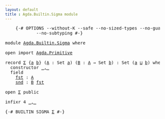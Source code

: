 ```yaml
---
layout: default
title : Agda.Builtin.Sigma module
---
```


<pre class="Agda">
    <a id="1" class="Symbol">{-#</a> <a id="5" class="Keyword">OPTIONS</a> <a id="13" class="Pragma">--without-K</a> <a id="25" class="Pragma">--safe</a> <a id="32" class="Pragma">--no-sized-types</a> <a id="49" class="Pragma">--no-guardedness</a>
            <a id="78" class="Pragma">--no-subtyping</a> <a id="93" class="Symbol">#-}</a>

<a id="98" class="Keyword">module</a> <a id="105" href="Agda.Builtin.Sigma.html" class="Module">Agda.Builtin.Sigma</a> <a id="124" class="Keyword">where</a>

<a id="131" class="Keyword">open</a> <a id="136" class="Keyword">import</a> <a id="143" href="Agda.Primitive.html" class="Module">Agda.Primitive</a>

<a id="159" class="Keyword">record</a> <a id="Σ"></a><a id="166" href="Agda.Builtin.Sigma.html#166" class="Record">Σ</a> <a id="168" class="Symbol">{</a><a id="169" href="Agda.Builtin.Sigma.html#169" class="Bound">a</a> <a id="171" href="Agda.Builtin.Sigma.html#171" class="Bound">b</a><a id="172" class="Symbol">}</a> <a id="174" class="Symbol">(</a><a id="175" href="Agda.Builtin.Sigma.html#175" class="Bound">A</a> <a id="177" class="Symbol">:</a> <a id="179" class="PrimitiveType">Set</a> <a id="183" href="Agda.Builtin.Sigma.html#169" class="Bound">a</a><a id="184" class="Symbol">)</a> <a id="186" class="Symbol">(</a><a id="187" href="Agda.Builtin.Sigma.html#187" class="Bound">B</a> <a id="189" class="Symbol">:</a> <a id="191" href="Agda.Builtin.Sigma.html#175" class="Bound">A</a> <a id="193" class="Symbol">→</a> <a id="195" class="PrimitiveType">Set</a> <a id="199" href="Agda.Builtin.Sigma.html#171" class="Bound">b</a><a id="200" class="Symbol">)</a> <a id="202" class="Symbol">:</a> <a id="204" class="PrimitiveType">Set</a> <a id="208" class="Symbol">(</a><a id="209" href="Agda.Builtin.Sigma.html#169" class="Bound">a</a> <a id="211" href="Agda.Primitive.html#636" class="Primitive Operator">⊔</a> <a id="213" href="Agda.Builtin.Sigma.html#171" class="Bound">b</a><a id="214" class="Symbol">)</a> <a id="216" class="Keyword">where</a>
  <a id="224" class="Keyword">constructor</a> <a id="_,_"></a><a id="236" href="Agda.Builtin.Sigma.html#236" class="InductiveConstructor Operator">_,_</a>
  <a id="242" class="Keyword">field</a>
    <a id="Σ.fst"></a><a id="252" href="Agda.Builtin.Sigma.html#252" class="Field">fst</a> <a id="256" class="Symbol">:</a> <a id="258" href="Agda.Builtin.Sigma.html#175" class="Bound">A</a>
    <a id="Σ.snd"></a><a id="264" href="Agda.Builtin.Sigma.html#264" class="Field">snd</a> <a id="268" class="Symbol">:</a> <a id="270" href="Agda.Builtin.Sigma.html#187" class="Bound">B</a> <a id="272" href="Agda.Builtin.Sigma.html#252" class="Field">fst</a>

<a id="277" class="Keyword">open</a> <a id="282" href="Agda.Builtin.Sigma.html#166" class="Module">Σ</a> <a id="284" class="Keyword">public</a>

<a id="292" class="Keyword">infixr</a> <a id="299" class="Number">4</a> <a id="301" href="Agda.Builtin.Sigma.html#236" class="InductiveConstructor Operator">_,_</a>

<a id="306" class="Symbol">{-#</a> <a id="310" class="Keyword">BUILTIN</a> <a id="318" class="Keyword">SIGMA</a> <a id="324" href="Agda.Builtin.Sigma.html#166" class="Record">Σ</a> <a id="326" class="Symbol">#-}</a>
</pre>
